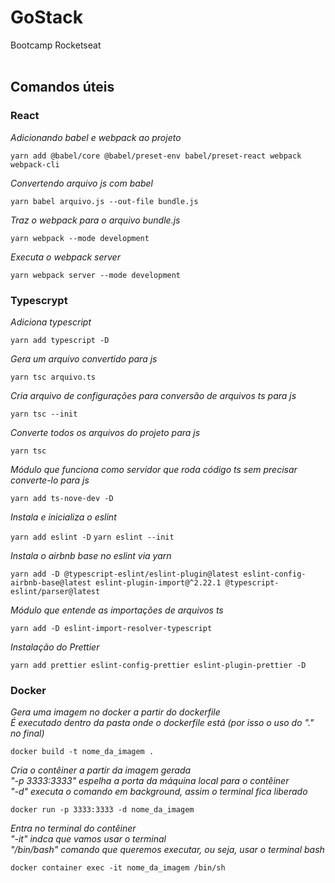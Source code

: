 # GoStack
Bootcamp Rocketseat
<br>
<br>

## Comandos úteis


### React

*Adicionando babel e webpack ao projeto*

```yarn add @babel/core @babel/preset-env babel/preset-react webpack webpack-cli```

*Convertendo arquivo js com babel*

```yarn babel arquivo.js --out-file bundle.js```

*Traz o webpack para o arquivo bundle.js*

```yarn webpack --mode development```

*Executa o webpack server*

```yarn webpack server --mode development```
<br>

### Typescrypt

*Adiciona typescript*

```yarn add typescript -D```

*Gera um arquivo convertido para js*

```yarn tsc arquivo.ts```

*Cria arquivo de configurações para conversão de arquivos ts para js*

```yarn tsc --init```

*Converte todos os arquivos do projeto para js*

```yarn tsc```

*Módulo que funciona como servidor que roda código ts sem precisar converte-lo para js*

```yarn add ts-nove-dev -D```

*Instala e inicializa o eslint*

```yarn add eslint -D```
```yarn eslint --init```

*Instala o airbnb base no eslint via yarn*

```yarn add -D @typescript-eslint/eslint-plugin@latest eslint-config-airbnb-base@latest eslint-plugin-import@^2.22.1 @typescript-eslint/parser@latest```

*Módulo que entende as importações de arquivos ts*

```yarn add -D eslint-import-resolver-typescript```

*Instalação do Prettier*

```yarn add prettier eslint-config-prettier eslint-plugin-prettier -D```
<br>

### Docker

*Gera uma imagem no docker a partir do dockerfile*<br>
*É executado dentro da pasta onde o dockerfile está (por isso o uso do "." no final)*

```docker build -t nome_da_imagem .```

*Cria o contêiner a partir da imagem gerada*<br>
*"-p 3333:3333" espelha a porta da máquina local para o contêiner*<br>
*"-d" executa o comando em background, assim o terminal fica liberado*
 
```docker run -p 3333:3333 -d nome_da_imagem```

*Entra no terminal do contêiner*<br>
*"-it" indca que vamos usar o terminal*<br>
*"/bin/bash" comando que queremos executar, ou seja, usar o terminal bash*

```docker container exec -it nome_da_imagem /bin/sh```
